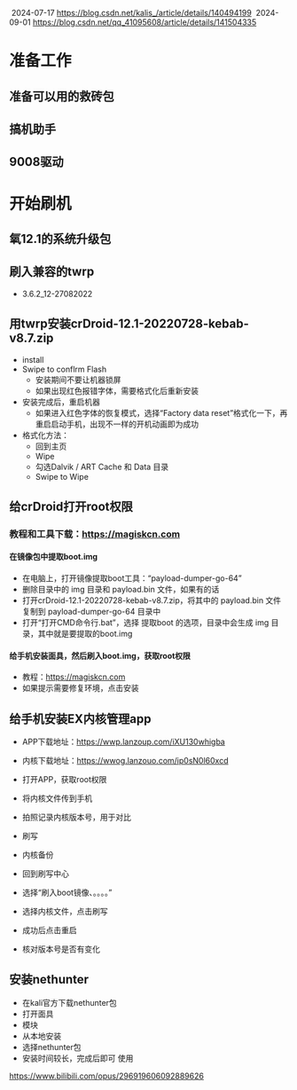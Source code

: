 
 2024-07-17 https://blog.csdn.net/kalis_/article/details/140494199
 2024-09-01 https://blog.csdn.net/qq_41095608/article/details/141504335

#  准备工作
## 准备可以用的救砖包

## 搞机助手

## 9008驱动



# 开始刷机
## 氧12.1的系统升级包

## 刷入兼容的twrp
- 3.6.2_12-27082022
## 用twrp安装crDroid-12.1-20220728-kebab-v8.7.zip
- install
- Swipe to conflrm Flash
	- 安装期间不要让机器锁屏
	- 如果出现红色报错字体，需要格式化后重新安装
- 安装完成后，重启机器
	- 如果进入红色字体的恢复模式，选择“Factory data reset”格式化一下，再重启启动手机，出现不一样的开机动画即为成功
- 格式化方法：
	- 回到主页
	- Wipe
	- 勾选Dalvik / ART Cache 和 Data 目录
	- Swipe to Wipe
## 给crDroid打开root权限

### 教程和工具下载：https://magiskcn.com

#### 在镜像包中提取boot.img

- 在电脑上，打开镜像提取boot工具：“payload-dumper-go-64”
- 删除目录中的 img 目录和 payload.bin 文件，如果有的话
- 打开crDroid-12.1-20220728-kebab-v8.7.zip，将其中的 payload.bin 文件复制到 payload-dumper-go-64 目录中
- 打开“打开CMD命令行.bat”，选择 提取boot 的选项，目录中会生成 img 目录，其中就是要提取的boot.img

#### 给手机安装面具，然后刷入boot.img，获取root权限
- 教程：https://magiskcn.com
- 如果提示需要修复环境，点击安装


## 给手机安装EX内核管理app
- APP下载地址：https://wwp.lanzoup.com/iXU130whigba
- 内核下载地址：https://wwog.lanzouo.com/ip0sN0l60xcd

- 打开APP，获取root权限
- 将内核文件传到手机
- 拍照记录内核版本号，用于对比
- 刷写
- 内核备份
- 回到刷写中心
- 选择“刷入boot镜像、。。。。”
- 选择内核文件，点击刷写
- 成功后点击重启
- 核对版本号是否有变化
## 安装nethunter
- 在kali官方下载nethunter包
- 打开面具
- 模块
- 从本地安装
- 选择nethunter包
- 安装时间较长，完成后即可 使用



https://www.bilibili.com/opus/296919606092889626